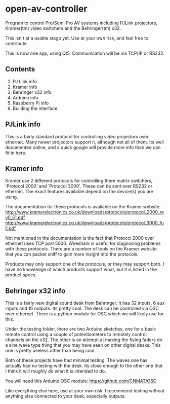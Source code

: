 open-av-controller
==================

Program to control Pro/Semi Pro AV systems including PJLink projectors, Kramer(tm) video switchers and the Behringer(tm) x32.

This isn't at a usable stage yet. Use at your own risk, and feel free to contribute.

This is now one app, using Qt5. Communication will be via TCP/IP or RS232.



Contents
--------

1. PJ Link info
2. Kramer info
3. Behringer x32 info
4. Arduino info
5. Raspberry Pi info
6. Building the interface.

PJLink info
-----------

This is a fairly standard protocol for controlling video projectors over ethernet. Many newer projectors support it, although not all of them. Its well documented online, and a quick google will provide more info than we can fit in here.


Kramer info
-----------

Kramer use 2 different protocols for controlling there matrix switchers, 'Protocol 2000' and 'Protocol 3000'. These can be sent over RS232 or ethernet. The exact features available depend on the device(s) you are using.

The documentation for these protocols is available on the Kramer website:
http://www.kramerelectronics.co.uk/downloads/protocols/protocol_2000_rev0_51.pdf
http://www.kramerelectronics.co.uk/downloads/protocols/protocol_3000_full.pdf

Not mentioned in the documentation is the fact that Protocol 2000 over ethernet uses TCP port 5000. Wireshark is useful for diagnosing problems with these protocols. There are a number of tools on the Kramer website that you can packet sniff to gain more insight into the protocols.

Products may only support one of the protocols, or they may support both. I have no knowledge of which products support what, but it is listed in the product specs.



Behringer x32 info
------------------

This is a fairly new digital sound desk from Behringer. It has 32 inputs, 6 aux inputs and 16 outputs. Its pretty cool. The desk can be controlled via OSC over ethernet. There is a python module for OSC which we will likely use for this.


Under the testing folder, there are two Arduino sketches, one for a basic remote control using a couple of potentiometers to remotely control channels on the x32. The other is an attempt at making the flying faders do a sine wave type thing that you may have seen on other digital desks. This one is pretty useless other than being cool.

Both of these projects have had minimal testing. The waves one has actually had no testing with the desk. Its close enough to the other one that I think it will roughly do what it is intended to do.

You will need this Arduino OSC module: https://github.com/CNMAT/OSC

Like everything else here, use at your own risk. I recommend testing without anything else connected to your desk, especially outputs.

